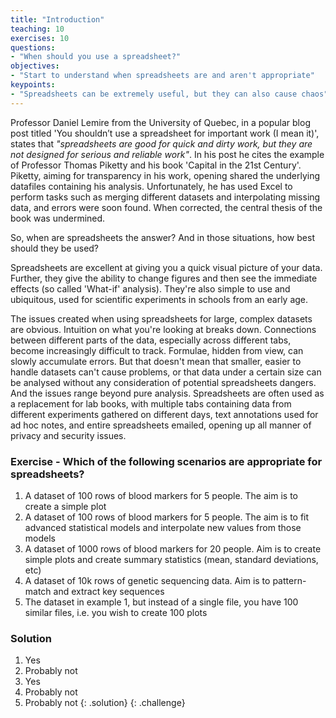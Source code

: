 ```yaml
---
title: "Introduction"
teaching: 10
exercises: 10
questions:
- "When should you use a spreadsheet?"
objectives:
- "Start to understand when spreadsheets are and aren't appropriate"
keypoints:
- "Spreadsheets can be extremely useful, but they can also cause chaos"
---
```


Professor Daniel Lemire from the University of Quebec, in a popular blog post titled 'You shouldn’t use a spreadsheet for important work (I mean it)', 
states that *"spreadsheets are good for quick and dirty work, but they are not designed for serious and reliable work"*. In his post he cites the
example of Professor Thomas Piketty and his book 'Capital in the 21st Century'. Piketty, aiming for transparency in his work, opening shared the 
underlying datafiles containing his analysis. Unfortunately, he has used Excel to perform tasks such as merging different datasets and interpolating
missing data, and errors were soon found. When corrected, the central thesis of the book was undermined.

So, when are spreadsheets the answer? And in those situations, how best should they be used?

Spreadsheets are excellent at giving you a quick visual picture of your data. Further, they give the ability to change figures and then see the 
immediate effects (so called 'What-if' analysis). They're also simple to use and ubiquitous, used for scientific experiments in schools from an early
age.

The issues created when using spreadsheets for large, complex datasets are obvious. Intuition on what you're looking at breaks down. Connections
between different parts of the data, especially across different tabs, become increasingly difficult to track. Formulae, hidden from view, can
slowly accumulate errors. But that doesn't mean that smaller, easier to handle datasets can't cause problems, or that data under a certain size can
be analysed without any consideration of potential spreadsheets dangers. And the issues range beyond pure analysis. Spreadsheets are often used
as a replacement for lab books, with multiple tabs containing data from different experiments gathered on different days, text annotations used for
ad hoc notes, and entire spreadsheets emailed, opening up all manner of privacy and security issues.

### Exercise - Which of the following scenarios are appropriate for spreadsheets?

1. A dataset of 100 rows of blood markers for 5 people. The aim is to create a simple plot
2. A dataset of 100 rows of blood markers for 5 people. The aim is to fit advanced statistical models and interpolate new values from those models
3. A dataset of 1000 rows of blood markers for 20 people. Aim is to create simple plots and create summary statistics (mean, standard deviations, etc)
4. A dataset of 10k rows of genetic sequencing data. Aim is to pattern-match and extract key sequences
5. The dataset in example 1, but instead of a single file, you have 100 similar files, i.e. you wish to create 100 plots

### Solution
1. Yes
2. Probably not
3. Yes
4. Probably not
5. Probably not
{: .solution}
{: .challenge}